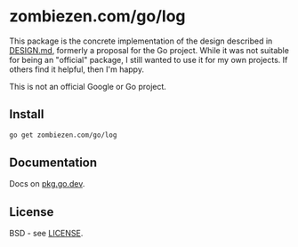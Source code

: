 # zombiezen.com/go/log

This package is the concrete implementation of the design described in
[DESIGN.md][], formerly a proposal for the Go project.  While it was not
suitable for being an "official" package, I still wanted to use it for my own
projects.  If others find it helpful, then I'm happy.

This is not an official Google or Go project.

[DESIGN.md]: https://github.com/zombiezen/go-log/blob/main/DESIGN.md

## Install

```bash
go get zombiezen.com/go/log
```

## Documentation

Docs on [pkg.go.dev](https://pkg.go.dev/zombiezen.com/go/log?tab=doc).

## License

BSD - see [LICENSE](https://github.com/zombiezen/go-log/blob/main/LICENSE).
